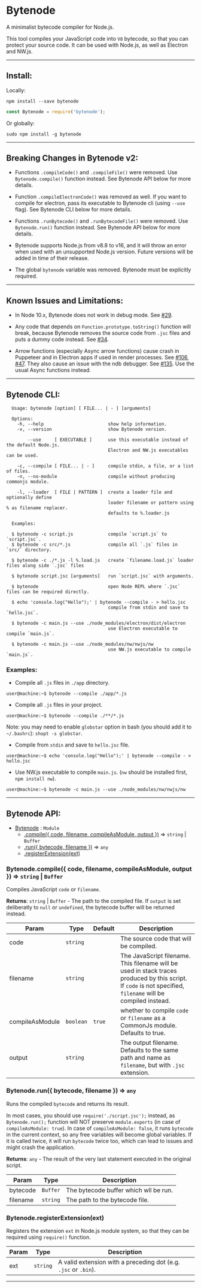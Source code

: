 # Bytenode

A minimalist bytecode compiler for Node.js.

This tool compiles your JavaScript code into `V8` bytecode, so that you can
protect your source code. It can be used with Node.js, as well as Electron and
NW.js.

---

## Install:

Locally:

```console
npm install --save bytenode
```
```JavaScript
const Bytenode = require('bytenode');
```

Or globally:

```console
sudo npm install -g bytenode
```

---

## Breaking Changes in Bytenode v2:

* Functions `.compileCode()` and `.compileFile()` were removed. Use `Bytenode.compile()` function instead. See Bytenode API below for  more details.

* Function `.compileElectronCode()` was removed as well. If you want to compile for electron, pass its executable to Bytenode cli (using `--use` flag). See Bytenode CLI below for more details.

* Functions `.runBytecode()` and `.runBytecodeFile()` were removed. Use `Bytenode.run()` function instead. See Bytenode API below for  more details.

* Bytenode supports Node.js from v8.8 to v16, and it will throw an error when used with an unsupported Node.js version. Future versions will be added in time of their release.

* The global `bytenode` variable was removed. Bytenode must be explicitly required.

---

## Known Issues and Limitations:

* In Node 10.x, Bytenode does not work in debug mode.
See [#29](https://github.com/bytenode/bytenode/issues/29).

* Any code that depends on `Function.prototype.toString()` function will break, because Bytenode removes the source code from `.jsc` files and puts a dummy code instead. See [#34](https://github.com/bytenode/bytenode/issues/34).

* Arrow functions (especially Async arrow functions) cause crash in Puppeteer and in Electron apps if used in render processes. See [#106](https://github.com/bytenode/bytenode/issues/106), [#47](https://github.com/bytenode/bytenode/issues/47). They also cause an issue with the ndb debugger. See [#135](https://github.com/bytenode/bytenode/issues/135). Use the usual Async functions instead.

---

## Bytenode CLI:

```
  Usage: bytenode [option] [ FILE... | - ] [arguments]

  Options:
    -h, --help                        show help information.
    -v, --version                     show Bytenode version.

        --use     [ EXECUTABLE ]      use this executable instead of the default Node.js.
                                      Electron and NW.js executables can be used.

    -c, --compile [ FILE... | - ]     compile stdin, a file, or a list of files.
    -n, --no-module                   compile without producing commonjs module.

    -l, --loader  [ FILE | PATTERN ]  create a loader file and optionally define
                                      loader filename or pattern using % as filename replacer.
                                      defaults to %.loader.js

  Examples:

  $ bytenode -c script.js             compile `script.js` to `script.jsc`.
  $ bytenode -c src/*.js              compile all `.js` files in `src/` directory.

  $ bytenode -c ./*.js -l %.load.js   create `filename.load.js` loader files along side `.jsc` files

  $ bytenode script.jsc [arguments]   run `script.jsc` with arguments.

  $ bytenode                          open Node REPL where `.jsc` files can be required directly.

  $ echo 'console.log("Hello");' | bytenode --compile - > hello.jsc
                                      compile from stdin and save to `hello.jsc`.

  $ bytenode -c main.js --use ./node_modules/electron/dist/electron
                                      use Electron executable to compile `main.js`.

  $ bytenode -c main.js --use ./node_modules/nw/nwjs/nw
                                      use NW.js executable to compile `main.js`.
```

### Examples:

* Compile all `.js` files in `./app` directory.

```console
user@machine:~$ bytenode --compile ./app/*.js
```

* Compile all `.js` files in your project.

```console
user@machine:~$ bytenode --compile ./**/*.js
```

Note: you may need to enable `globstar` option in bash (you should add it to `~/.bashrc`):
`shopt -s globstar`.

* Compile from `stdin` and save to `hello.jsc` file.

```console
user@machine:~$ echo 'console.log("Hello");' | bytenode --compile - > hello.jsc
```

* Use NW.js executable to compile `main.js`. (`nw` should be installed first, `npm install nw`).

```console
user@machine:~$ bytenode -c main.js --use ./node_modules/nw/nwjs/nw
```

---

<a name="BytenodeAPI"></a>

## Bytenode API:

* [Bytenode](#BytenodeAPI) : <code>Module</code>
    * [.compile({ code, filename, compileAsModule, output })](#Bytenode.compile) ⇒ <code>string</code> \| <code>Buffer</code>
    * [.run({ bytecode, filename })](#Bytenode.run) ⇒ <code>any</code>
    * [.registerExtension(ext)](#Bytenode.registerExtension)

<a name="Bytenode.compile"></a>

### Bytenode.compile({ code, filename, compileAsModule, output }) ⇒ <code>string</code> \| <code>Buffer</code>

Compiles JavaScript `code` or `filename`.

**Returns**: <code>string</code> \| <code>Buffer</code> - The path to the compiled file. If `output` is set deliberatly to `null` or `undefined`, the bytecode buffer will be returned instead.  

| Param           | Type                 | Default           | Description                                                                                                                                                   |
| ---             | ---                  | ---               | ---                                                                                                                                                           |
| code            | <code>string</code>  |                   | The source code that will be compiled.                                                                                                                        |
| filename        | <code>string</code>  |                   | The JavaScript filename. This filename will be used in stack traces produced by this script. If `code` is not specified, `filename` will be compiled instead. |
| compileAsModule | <code>boolean</code> | <code>true</code> | whether to compile `code` or `filename` as a CommonJs module. Defaults to true.                                                                               |
| output          | <code>string</code>  |                   | The output filename. Defaults to the same path and name as `filename`, but with `.jsc` extension.                                                             |

<a name="Bytenode.run"></a>

### Bytenode.run({ bytecode, filename }) ⇒ <code>any</code>

Runs the compiled `bytecode` and returns its result.

In most cases, you should use `require('./script.jsc');` instead, as `Bytenode.run();` function will NOT preserve `module.exports` (in case of `compileAsModule: true`). In case of `compileAsModule: false`, it runs `bytecode` in the current context, so any free variables will become global variables. If it is called twice, it will run `bytecode` twice too, which can lead to issues and might crash the application.

**Returns**: <code>any</code> - The result of the very last statement executed in the original script.  

| Param    | Type                | Description                           |
| ---      | ---                 | ---                                   |
| bytecode | <code>Buffer</code> | The bytecode buffer which wll be run. |
| filename | <code>string</code> | The path to the bytecode file.        |

<a name="Bytenode.registerExtension"></a>

### Bytenode.registerExtension(ext)

Registers the extension `ext` in Node.js module system, so that they can be required using `require()` function. 

| Param | Type                | Description                                                     |
| ---   | ---                 | ---                                                             |
| ext   | <code>string</code> | A valid extension with a preceding dot (e.g. `.jsc` or `.bin`). |

---
